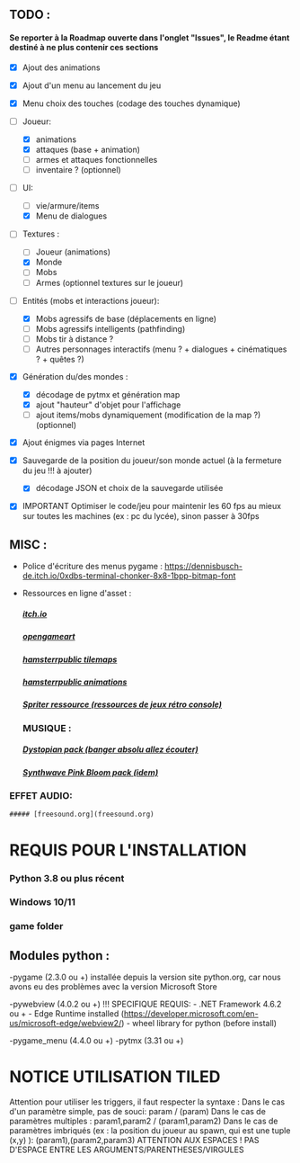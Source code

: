 ## TODO :
#### Se reporter à la Roadmap ouverte dans l'onglet "Issues", le Readme étant destiné à ne plus contenir ces sections
- [x] Ajout des animations
- [x] Ajout d'un menu au lancement du jeu
- [x] Menu choix des touches (codage des touches dynamique)
- [ ] Joueur:
    - [x] animations
    - [x] attaques (base + animation)
    - [ ] armes et attaques fonctionnelles 
    - [ ] inventaire ? (optionnel)
- [ ] UI:
    - [ ] vie/armure/items
    - [x] Menu de dialogues
- [ ] Textures :
    - [ ] Joueur (animations)
    - [x] Monde 
    - [ ] Mobs
    - [ ] Armes (optionnel textures sur le joueur)
- [ ] Entités (mobs et interactions joueur):
    - [x] Mobs agressifs de base (déplacements en ligne)
    - [ ] Mobs agressifs intelligents (pathfinding)
    - [ ] Mobs tir à distance ?
    - [ ] Autres personnages interactifs (menu ? + dialogues + cinématiques ? + quêtes ?)
- [x] Génération du/des mondes :
    - [x] décodage de pytmx et génération map
    - [x] ajout "hauteur" d'objet pour l'affichage
    - [ ] ajout items/mobs dynamiquement (modification de la map ?) (optionnel)
- [x] Ajout énigmes via pages Internet
- [x] Sauvegarde de la position du joueur/son monde actuel (à la fermeture du jeu !!! à ajouter)
    - [x] décodage JSON et choix de la sauvegarde utilisée
- [x] IMPORTANT Optimiser le code/jeu pour maintenir les 60 fps au mieux sur toutes les machines (ex : pc du lycée), sinon passer à 30fps


## MISC :
- Police d'écriture des menus pygame : https://dennisbusch-de.itch.io/0xdbs-terminal-chonker-8x8-1bpp-bitmap-font
- Ressources en ligne d'asset :
    ##### [itch.io](https://itch.io/c/133871/tiled-resources)
    ##### [opengameart](https://opengameart.org/)
    ##### [hamsterrpublic tilemaps](https://rpg.hamsterrepublic.com/ohrrpgce/Free_Tilemaps)
    ##### [hamsterrpublic animations](https://rpg.hamsterrepublic.com/ohrrpgce/Free_Animations)
    ##### [Spriter ressource (ressources de jeux rétro console)](https://www.spriters-resource.com/snes/bszelda/?source=genre)
    
  ### MUSIQUE :
    ##### [Dystopian pack (banger absolu allez écouter)](https://timbeek.itch.io/dystopian)
    ##### [Synthwave Pink Bloom pack (idem)](https://davidkbd.itch.io/pink-bloom-synthwave-music-pack)
    
 ### EFFET AUDIO:
    ##### [freesound.org](freesound.org)


# REQUIS POUR L'INSTALLATION
### Python 3.8 ou plus récent
### Windows 10/11
### game folder

## Modules python :
-pygame (2.3.0 ou +) installée depuis la version site python.org, car nous avons eu des problèmes avec la version Microsoft Store

-pywebview (4.0.2 ou +)
!!! SPECIFIQUE REQUIS:
    - .NET Framework 4.6.2 ou +
    - Edge Runtime installed (https://developer.microsoft.com/en-us/microsoft-edge/webview2/)
    - wheel library for python (before install)

-pygame_menu (4.4.0 ou +)
-pytmx (3.31 ou +)



# NOTICE UTILISATION TILED
Attention pour utiliser les triggers, il faut respecter la syntaxe :
    Dans le cas d'un paramètre simple, pas de souci: param / (param)
    Dans le cas de paramètres multiples : param1,param2 / (param1,param2)
    Dans le cas de paramètres imbriqués (ex : la position du joueur au spawn, qui est une tuple (x,y) ): (param1),(param2,param3)
    ATTENTION AUX ESPACES ! PAS D'ESPACE ENTRE LES ARGUMENTS/PARENTHESES/VIRGULES
